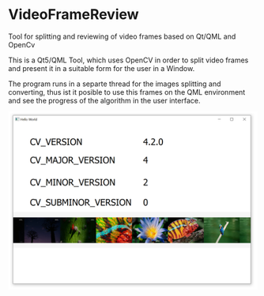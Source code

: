 # VideoFrameReview
Tool for splitting and reviewing of video frames based on Qt/QML and OpenCv

This is a Qt5/QML Tool, which uses OpenCV in order to split video frames and present it in a suitable form for the user in a Window.

The program runs in a separte thread for the images splitting and converting, thus ist it posible to use this frames on the QML environment and see the progress of the algorithm in the user interface.

![Image of Tool](doc/VideoFrameSwipper.png)
